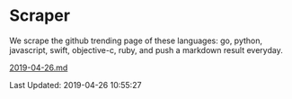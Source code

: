 # Scraper

We scrape the github trending page of these languages: go, python, javascript, swift, objective-c, ruby, and push a markdown result everyday.

[2019-04-26.md](https://github.com/henson/Scraper/blob/master/2019-04-26.md)

Last Updated: 2019-04-26 10:55:27